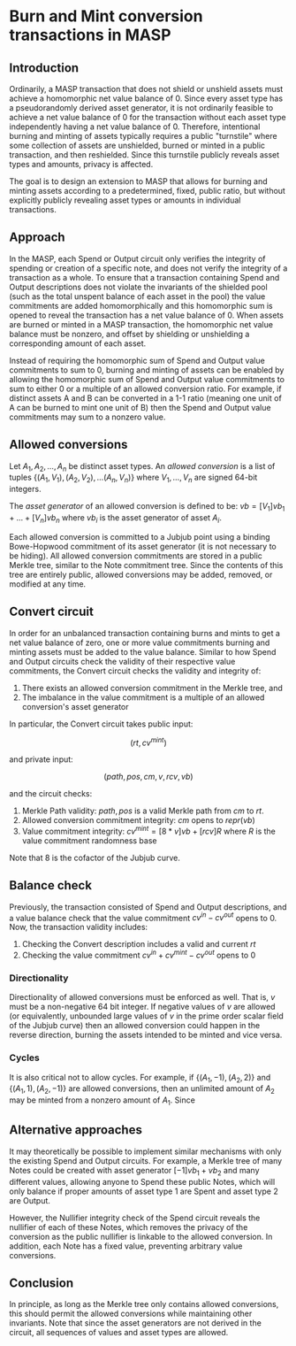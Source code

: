 # Burn and Mint conversion transactions in MASP

## Introduction

Ordinarily, a MASP transaction that does not shield or unshield assets must achieve a homomorphic net value balance of 0. Since every asset type has a pseudorandomly derived asset generator, it is not ordinarily feasible to achieve a net value balance of 0 for the transaction without each asset type independently having a net value balance of 0. Therefore, intentional burning and minting of assets typically requires a public "turnstile" where some collection of assets are unshielded, burned or minted in a public transaction, and then reshielded. Since this turnstile publicly reveals asset types and amounts, privacy is affected.

The goal is to design an extension to MASP that allows for burning and minting assets according to a predetermined, fixed, public ratio, but without explicitly publicly revealing asset types or amounts in individual transactions.

## Approach

In the MASP, each Spend or Output circuit only verifies the integrity of spending or creation of a specific note, and does not verify the integrity of a transaction as a whole. To ensure that a transaction containing Spend and Output descriptions does not violate the invariants of the shielded pool (such as the total unspent balance of each asset in the pool) the value commitments are added homomorphically and this homomorphic sum is opened to reveal the transaction has a net value balance of 0. When assets are burned or minted in a MASP transaction, the homomorphic net value balance must be nonzero, and offset by shielding or unshielding a corresponding amount of each asset.

Instead of requiring the homomorphic sum of Spend and Output value commitments to sum to 0, burning and minting of assets can be enabled by allowing the homomorphic sum of Spend and Output value commitments to sum to either 0 or a multiple of an allowed conversion ratio. For example, if distinct assets A and B can be converted in a 1-1 ratio (meaning one unit of A can be burned to mint one unit of B) then the Spend and Output value commitments may sum to a nonzero value.

## Allowed conversions

Let $A_1, A_2, \ldots, A_n$ be distinct asset types. An _allowed conversion_ is a list of tuples $\{(A_1, V_1), (A_2, V_2), \ldots (A_n, V_n)\}$ where $V_1, \ldots, V_n$ are signed 64-bit integers.

The _asset generator_ of an allowed conversion is defined to be: $vb = [V_1] vb_1 + \ldots + [V_n] vb_n$ where $vb_i$ is the asset generator of asset $A_i$. 

Each allowed conversion is committed to a Jubjub point using a binding Bowe-Hopwood commitment of its asset generator (it is not necessary to be hiding). All allowed conversion commitments are stored in a public Merkle tree, similar to the Note commitment tree. Since the contents of this tree are entirely public, allowed conversions may be added, removed, or modified at any time.

## Convert circuit

In order for an unbalanced transaction containing burns and mints to get a net value balance of zero, one or more value commitments burning and minting assets must be added to the value balance. Similar to how Spend and Output circuits check the validity of their respective value commitments, the Convert circuit checks the validity and integrity of:

1.    There exists an allowed conversion commitment in the Merkle tree, and
1.    The imbalance in the value commitment is a multiple of an allowed conversion's asset generator

In particular, the Convert circuit takes public input:

$$(rt, cv^{mint})$$

and private input:

$$(path, pos, cm, v, rcv, vb)$$

and the circuit checks:

1. Merkle Path validity: $path, pos$ is a valid Merkle path from $cm$ to $rt$.
2. Allowed conversion commitment integrity: $cm$ opens to $repr(vb)$
3. Value commitment integrity: $cv^{mint} = [8*v] vb + [rcv] R$ where $R$ is the value commitment randomness base

Note that 8 is the cofactor of the Jubjub curve.

## Balance check

Previously, the transaction consisted of Spend and Output descriptions, and a value balance check that the value commitment $cv^{in} - cv^{out}$ opens to 0. Now, the transaction validity includes:

1. Checking the Convert description includes a valid and current $rt$
2. Checking the value commitment $cv^{in} + cv^{mint} - cv^{out}$ opens to 0

### Directionality

Directionality of allowed conversions must be enforced as well. That is, $v$ must be a non-negative 64 bit integer. If negative values of $v$ are allowed (or equivalently, unbounded large values of $v$ in the prime order scalar field of the Jubjub curve) then an allowed conversion could happen in the reverse direction, burning the assets intended to be minted and vice versa. 

### Cycles 

It is also critical not to allow cycles. For example, if $\{(A_1, -1), (A_2, 2)\}$ and $\{(A_1, 1), (A_2, -1)\}$ are allowed conversions, then an unlimited amount of $A_2$ may be minted from a nonzero amount of $A_1$. Since 

## Alternative approaches

It may theoretically be possible to implement similar mechanisms with only the existing Spend and Output circuits. For example, a Merkle tree of many Notes could be created with asset generator $[-1] vb_1 + vb_2$ and many different values, allowing anyone to Spend these public Notes, which will only balance if proper amounts of asset type 1 are Spent and asset type 2 are Output.

However, the Nullifier integrity check of the Spend circuit reveals the nullifier of each of these Notes, which removes the privacy of the conversion as the public nullifier is linkable to the allowed conversion. In addition, each Note has a fixed value, preventing arbitrary value conversions.

## Conclusion

In principle, as long as the Merkle tree only contains allowed conversions, this should permit the allowed conversions while maintaining other invariants. Note that since the asset generators are not derived in the circuit, all sequences of values and asset types are allowed. 